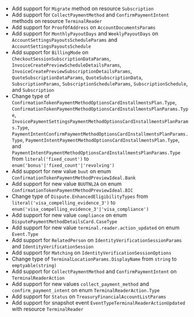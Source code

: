 * Add support for `Migrate` method on resource `Subscription`
* Add support for `CollectPaymentMethod` and `ConfirmPaymentIntent` methods on resource `TerminalReader`
* Add support for `ProofOfAddress` on `AccountDocumentsParams`
* Add support for `MonthlyPayoutDays` and `WeeklyPayoutDays` on `AccountSettingsPayoutsScheduleParams` and `AccountSettingsPayoutsSchedule`
* Add support for `BillingMode` on `CheckoutSessionSubscriptionDataParams`, `InvoiceCreatePreviewScheduleDetailsParams`, `InvoiceCreatePreviewSubscriptionDetailsParams`, `QuoteSubscriptionDataParams`, `QuoteSubscriptionData`, `SubscriptionParams`, `SubscriptionScheduleParams`, `SubscriptionSchedule`, and `Subscription`
* Change type of `ConfirmationTokenPaymentMethodOptionsCardInstallmentsPlan.Type`, `ConfirmationTokenPaymentMethodOptionsCardInstallmentsPlanParams.Type`, `InvoicePaymentSettingsPaymentMethodOptionsCardInstallmentsPlanParams.Type`, `PaymentIntentConfirmPaymentMethodOptionsCardInstallmentsPlanParams.Type`, `PaymentIntentPaymentMethodOptionsCardInstallmentsPlan.Type`, and `PaymentIntentPaymentMethodOptionsCardInstallmentsPlanParams.Type` from `literal('fixed_count')` to `enum('bonus'|'fixed_count'|'revolving')`
* Add support for new value `buut` on enum `ConfirmationTokenPaymentMethodPreviewIdeal.Bank`
* Add support for new value `BUUTNL2A` on enum `ConfirmationTokenPaymentMethodPreviewIdeal.BIC`
* Change type of `Dispute.EnhancedEligibilityTypes` from `literal('visa_compelling_evidence_3')` to `enum('visa_compelling_evidence_3'|'visa_compliance')`
* Add support for new value `compliance` on enum `DisputePaymentMethodDetailsCard.CaseType`
* Add support for new value `terminal.reader.action_updated` on enum `Event.Type`
* Add support for `RelatedPerson` on `IdentityVerificationSessionParams` and `IdentityVerificationSession`
* Add support for `Matching` on `IdentityVerificationSessionOptions`
* Change type of `TerminalLocationParams.DisplayName` from `string` to `emptyable(string)`
* Add support for `CollectPaymentMethod` and `ConfirmPaymentIntent` on `TerminalReaderAction`
* Add support for new values `collect_payment_method` and `confirm_payment_intent` on enum `TerminalReaderAction.Type`
* Add support for `Status` on `TreasuryFinancialAccountListParams`
* Add support for snapshot event `EventTypeTerminalReaderActionUpdated` with resource `TerminalReader`